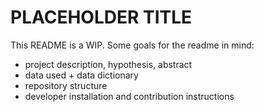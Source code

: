 # PLACEHOLDER TITLE

This README is a WIP. Some goals for the readme in mind:

- project description, hypothesis, abstract
- data used + data dictionary
- repository structure
- developer installation and contribution instructions
